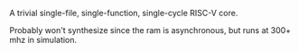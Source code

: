 A trivial single-file, single-function, single-cycle RISC-V core.

Probably won't synthesize since the ram is asynchronous, but runs at 300+ mhz
in simulation.
